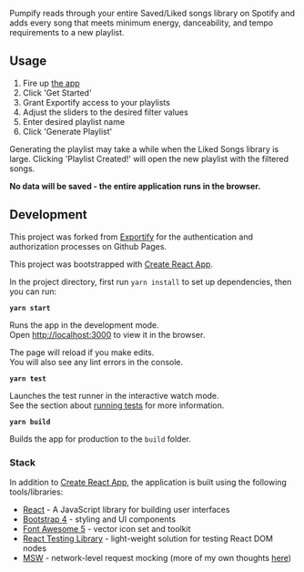 Pumpify reads through your entire Saved/Liked songs library on Spotify and adds every song that meets minimum energy, danceability, and tempo requirements to a new playlist.

## Usage

1. Fire up [the app](https://achapcomputing.github.io/pumpify/)
2. Click 'Get Started'
3. Grant Exportify access to your playlists
4. Adjust the sliders to the desired filter values
5. Enter desired playlist name
6. Click 'Generate Playlist'

Generating the playlist may take a while when the Liked Songs library is large. Clicking 'Playlist Created!' will open the new playlist with the 
filtered songs.

**No data will be saved - the entire application runs in the browser.**

## Development

This project was forked from [Exportify](https://github.com/watsonbox/exportify) for the authentication and authorization processes on Github Pages.

This project was bootstrapped with [Create React App](https://github.com/facebook/create-react-app).

In the project directory, first run `yarn install` to set up dependencies, then you can run:

**`yarn start`**

Runs the app in the development mode.\
Open [http://localhost:3000](http://localhost:3000) to view it in the browser.

The page will reload if you make edits.\
You will also see any lint errors in the console.

**`yarn test`**

Launches the test runner in the interactive watch mode.\
See the section about [running tests](https://facebook.github.io/create-react-app/docs/running-tests) for more information.

**`yarn build`**

Builds the app for production to the `build` folder.

### Stack

In addition to [Create React App](https://github.com/facebook/create-react-app), the application is built using the following tools/libraries:

* [React](https://reactjs.org/) - A JavaScript library for building user interfaces
* [Bootstrap 4](https://getbootstrap.com/) - styling and UI components
* [Font Awesome 5](https://fontawesome.com/) - vector icon set and toolkit
* [React Testing Library](https://testing-library.com/docs/react-testing-library/intro/) - light-weight solution for testing React DOM nodes
* [MSW](https://mswjs.io/) - network-level request mocking (more of my own thoughts [here](https://watsonbox.github.io/posts/2020/11/30/discovering-msw.html))
